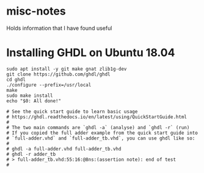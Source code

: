 # misc-notes
Holds information that I have found useful

# Installing GHDL on Ubuntu 18.04

```sudo apt update
sudo apt install -y git make gnat zlib1g-dev
git clone https://github.com/ghdl/ghdl
cd ghdl
./configure --prefix=/usr/local
make
sudo make install
echo "$0: All done!"

# See the quick start guide to learn basic usage
# https://ghdl.readthedocs.io/en/latest/using/QuickStartGuide.html
# 
# The two main commands are `ghdl -a` (analyse) and `ghdl -r` (run)
# If you copied the full adder example from the quick start guide into
# `full-adder.vhd` and `full-adder_tb.vhd`, you can use ghdl like so:
#
# ghdl -a full-adder.vhd full-adder_tb.vhd
# ghdl -r adder_tb
# > full-adder_tb.vhd:55:16:@8ns:(assertion note): end of test
#
```

